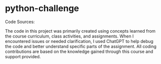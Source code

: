 # python-challenge

Code Sources:

The code in this project was primarily created using concepts learned from the course curriculum, class activities, and assignments. When I encountered issues or needed clarification, I used ChatGPT to help debug the code and better understand specific parts of the assignment. All coding contributions are based on the knowledge gained through this course and support provided.